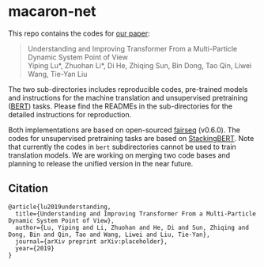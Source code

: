 # macaron-net

This repo contains the codes for [our paper](https://arxiv.org/pdf/placeholder):

> Understanding and Improving Transformer From a Multi-Particle Dynamic System Point of View  
> Yiping Lu*, Zhuohan Li*, Di He, Zhiqing Sun, Bin Dong, Tao Qin, Liwei Wang, Tie-Yan Liu

The two sub-directories includes reproducible codes, pre-trained models and instructions for the machine translation and unsupervised pretraining ([BERT](https://github.com/google-research/bert)) tasks. Please find the READMEs in the sub-directories for the detailed instructions for reproduction.

Both implementations are based on open-sourced [fairseq](https://github.com/pytorch/fairseq) (v0.6.0). The codes for unsupervised pretraining tasks are based on [StackingBERT](https://github.com/gonglinyuan/StackingBERT). Note that currently the codes in `bert` subdirectories cannot be used to train translation models. We are working on merging two code bases and planning to release the unified version in the near future.

## Citation
~~~
@article{lu2019understanding,
  title={Understanding and Improving Transformer From a Multi-Particle Dynamic System Point of View},
  author={Lu, Yiping and Li, Zhuohan and He, Di and Sun, Zhiqing and Dong, Bin and Qin, Tao and Wang, Liwei and Liu, Tie-Yan},
  journal={arXiv preprint arXiv:placeholder},
  year={2019}
}
~~~
